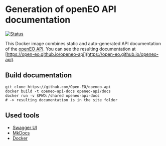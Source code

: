 
# Generation of openEO API documentation

[![Status](https://img.shields.io/badge/Status-proof--of--concept-yellow.svg)]()


This Docker image combines static and auto-generated API documentation of the [openEO API](https://github.com/Open-EO/openeo-api/). 
You can see the resulting documentation at [https://open-eo.github.io/openeo-api](https://open-eo.github.io/openeo-api).

## Build documentation
```
git clone https://github.com/Open-EO/openeo-api
docker build -t openeo-api-docs openeo-api/docs
docker run -v $PWD:/shared openeo-api-docs
# -> resulting documentation is in the site folder
```


## Used tools 
- [Swagger UI](https://github.com/swagger-api/swagger-ui)
- [MkDocs](https://github.com/mkdocs/mkdocs)
- [Docker](https://www.docker.com/)



